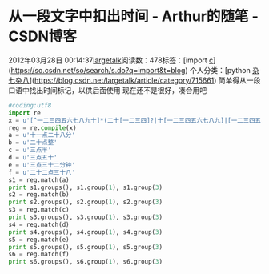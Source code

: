 # 从一段文字中扣出时间 - Arthur的随笔 - CSDN博客
2012年03月28日 00:14:37[largetalk](https://me.csdn.net/largetalk)阅读数：478标签：[import																[c](https://so.csdn.net/so/search/s.do?q=c&t=blog)](https://so.csdn.net/so/search/s.do?q=import&t=blog)
个人分类：[python																[杂七杂八](https://blog.csdn.net/largetalk/article/category/823511)](https://blog.csdn.net/largetalk/article/category/715661)
简单得从一段口语中找出时间标记，以供后面使用
现在还不是很好，凑合用吧
```python
#coding:utf8
import re
x = u'[^一二三四五六七八九十]*(二十[一二三四]?|十[一二三四五六七八九]|[一二三四五六七八九])(点[整钟半]*)\s?([一二三四五六七八九十]{0,3})[分|分钟]?.*'
reg = re.compile(x)
a = u'十一点二十八分'
b = u'二十点整'
c = u'三点半'
d = u'三点五十'
e = u'三点三十二分钟'
f = u'二十二点三十八'
s1 = reg.match(a)
print s1.groups(), s1.group(1), s1.group(3)
s2 = reg.match(b)
print s2.groups(), s2.group(1), s2.group(3)
s3 = reg.match(c)
print s3.groups(), s3.group(1), s3.group(3)
s4 = reg.match(d)
print s4.groups(), s4.group(1), s4.group(3)
s5 = reg.match(e)
print s5.groups(), s5.group(1), s5.group(3)
s6 = reg.match(f)
print s6.groups(), s6.group(1), s6.group(3)
```
